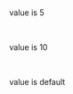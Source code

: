 <div [ngSwitch]="value">
        <p *ngSwitchCase="5">value is 5</p>
        <p *ngSwitchCase="10">value is 10</p>
        <p *ngSwitchDefault>value is default</p>
</div>
